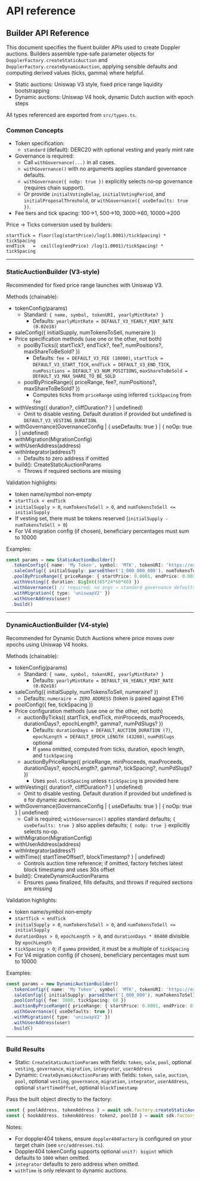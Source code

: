 # API reference

## Builder API Reference

This document specifies the fluent builder APIs used to create Doppler auctions. Builders assemble type‑safe parameter objects for `DopplerFactory.createStaticAuction` and `DopplerFactory.createDynamicAuction`, applying sensible defaults and computing derived values (ticks, gamma) where helpful.

* Static auctions: Uniswap V3 style, fixed price range liquidity bootstrapping
* Dynamic auctions: Uniswap V4 hook, dynamic Dutch auction with epoch steps

All types referenced are exported from `src/types.ts`.

### Common Concepts

* Token specification:
  * `standard` (default): DERC20 with optional vesting and yearly mint rate
* Governance is required:
  * Call `withGovernance(...)` in all cases.
  * `withGovernance()` with no arguments applies standard governance defaults.
  * `withGovernance({ noOp: true })` explicitly selects no‑op governance (requires chain support).
  * Or provide `initialVotingDelay`, `initialVotingPeriod`, and `initialProposalThreshold`, or `withGovernance({ useDefaults: true })`.
* Fee tiers and tick spacing: 100→1, 500→10, 3000→60, 10000→200

Price → Ticks conversion used by builders:

```
startTick = floor(log(startPrice)/log(1.0001)/tickSpacing) * tickSpacing
endTick   =  ceil(log(endPrice) /log(1.0001)/tickSpacing) * tickSpacing
```

***

### StaticAuctionBuilder (V3‑style)

Recommended for fixed price range launches with Uniswap V3.

Methods (chainable):

* tokenConfig(params)
  * Standard: `{ name, symbol, tokenURI, yearlyMintRate? }`
    * Defaults: `yearlyMintRate = DEFAULT_V3_YEARLY_MINT_RATE (0.02e18)`
* saleConfig({ initialSupply, numTokensToSell, numeraire })
* Price specification methods (use one or the other, not both)
  * poolByTicks({ startTick?, endTick?, fee?, numPositions?, maxShareToBeSold? })
    * Defaults: `fee = DEFAULT_V3_FEE (10000)`, `startTick = DEFAULT_V3_START_TICK`, `endTick = DEFAULT_V3_END_TICK`, `numPositions = DEFAULT_V3_NUM_POSITIONS`, `maxShareToBeSold = DEFAULT_V3_MAX_SHARE_TO_BE_SOLD`
  * poolByPriceRange({ priceRange, fee?, numPositions?, maxShareToBeSold? })
    * Computes ticks from `priceRange` using inferred `tickSpacing` from `fee`
* withVesting({ duration?, cliffDuration? } | undefined)
  * Omit to disable vesting. Default duration if provided but undefined is `DEFAULT_V3_VESTING_DURATION`.
* withGovernance(GovernanceConfig | { useDefaults: true } | { noOp: true } | undefined)
* withMigration(MigrationConfig)
* withUserAddress(address)
* withIntegrator(address?)
  * Defaults to zero address if omitted
* build(): CreateStaticAuctionParams
  * Throws if required sections are missing

Validation highlights:

* token name/symbol non‑empty
* `startTick < endTick`
* `initialSupply > 0`, `numTokensToSell > 0`, and `numTokensToSell <= initialSupply`
* If vesting set, there must be tokens reserved (`initialSupply - numTokensToSell > 0`)
* For V4 migration config (if chosen), beneficiary percentages must sum to 10000

Examples:

```ts
const params = new StaticAuctionBuilder()
  .tokenConfig({ name: 'My Token', symbol: 'MTK', tokenURI: 'https://example.com/mtk.json' })
  .saleConfig({ initialSupply: parseEther('1_000_000_000'), numTokensToSell: parseEther('900_000_000'), numeraire: weth })
  .poolByPriceRange({ priceRange: { startPrice: 0.0001, endPrice: 0.001 }, fee: 3000 })
  .withVesting({ duration: BigInt(365*24*60*60) })
  .withGovernance() // required; no args → standard governance defaults
  .withMigration({ type: 'uniswapV2' })
  .withUserAddress(user)
  .build()
```

***

### DynamicAuctionBuilder (V4‑style)

Recommended for Dynamic Dutch Auctions where price moves over epochs using Uniswap V4 hooks.

Methods (chainable):

* tokenConfig(params)
  * Standard: `{ name, symbol, tokenURI, yearlyMintRate? }`
    * Defaults: `yearlyMintRate = DEFAULT_V4_YEARLY_MINT_RATE (0.02e18)`
* saleConfig({ initialSupply, numTokensToSell, numeraire? })
  * Defaults: `numeraire = ZERO_ADDRESS` (token is paired against ETH)
* poolConfig({ fee, tickSpacing })
* Price configuration methods (use one or the other, not both)
  * auctionByTicks({ startTick, endTick, minProceeds, maxProceeds, durationDays?, epochLength?, gamma?, numPdSlugs? })
    * Defaults: `durationDays = DEFAULT_AUCTION_DURATION (7)`, `epochLength = DEFAULT_EPOCH_LENGTH (43200)`, `numPdSlugs` optional
    * If `gamma` omitted, computed from ticks, duration, epoch length, and `tickSpacing`
  * auctionByPriceRange({ priceRange, minProceeds, maxProceeds, durationDays?, epochLength?, gamma?, tickSpacing?, numPdSlugs? })
    * Uses `pool.tickSpacing` unless `tickSpacing` is provided here
* withVesting({ duration?, cliffDuration? } | undefined)
  * Omit to disable vesting. Default duration if provided but undefined is `0` for dynamic auctions.
* withGovernance(GovernanceConfig | { useDefaults: true } | { noOp: true } | undefined)
  * Call is required; `withGovernance()` applies standard defaults; `{ useDefaults: true }` also applies defaults; `{ noOp: true }` explicitly selects no‑op.
* withMigration(MigrationConfig)
* withUserAddress(address)
* withIntegrator(address?)
* withTime({ startTimeOffset?, blockTimestamp? } | undefined)
  * Controls auction time reference; if omitted, factory fetches latest block timestamp and uses 30s offset
* build(): CreateDynamicAuctionParams
  * Ensures `gamma` finalized, fills defaults, and throws if required sections are missing

Validation highlights:

* token name/symbol non‑empty
* `startTick < endTick`
* `initialSupply > 0`, `numTokensToSell > 0`, and `numTokensToSell <= initialSupply`
* `durationDays > 0`, `epochLength > 0`, and `durationDays * 86400` divisible by `epochLength`
* `tickSpacing > 0`; if `gamma` provided, it must be a multiple of `tickSpacing`
* For V4 migration config (if chosen), beneficiary percentages must sum to 10000

Examples:

```ts
const params = new DynamicAuctionBuilder()
  .tokenConfig({ name: 'My Token', symbol: 'MTK', tokenURI: 'https://example.com/mtk.json' })
  .saleConfig({ initialSupply: parseEther('1_000_000'), numTokensToSell: parseEther('900_000'), numeraire: weth })
  .poolConfig({ fee: 3000, tickSpacing: 60 })
  .auctionByPriceRange({ priceRange: { startPrice: 0.0001, endPrice: 0.001 }, minProceeds: parseEther('100'), maxProceeds: parseEther('1000') })
  .withGovernance({ useDefaults: true })
  .withMigration({ type: 'uniswapV2' })
  .withUserAddress(user)
  .build()
```

***

### Build Results

* Static: `CreateStaticAuctionParams` with fields: `token`, `sale`, `pool`, optional `vesting`, `governance`, `migration`, `integrator`, `userAddress`
* Dynamic: `CreateDynamicAuctionParams` with fields: `token`, `sale`, `auction`, `pool`, optional `vesting`, `governance`, `migration`, `integrator`, `userAddress`, optional `startTimeOffset`, optional `blockTimestamp`

Pass the built object directly to the factory:

```ts
const { poolAddress, tokenAddress } = await sdk.factory.createStaticAuction(staticParams)
const { hookAddress, tokenAddress: token2, poolId } = await sdk.factory.createDynamicAuction(dynamicParams)
```

Notes:

* For doppler404 tokens, ensure `doppler404Factory` is configured on your target chain (see `src/addresses.ts`).
* Doppler404 tokenConfig supports optional `unit?: bigint` which defaults to `1000` when omitted.
* `integrator` defaults to zero address when omitted.
* `withTime` is only relevant to dynamic auctions.
